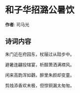 # 和子华招潞公暑饮

**作者**: 司马光

## 诗词内容

朱门近在府园东，杖屦过从跬步中。

避暑连翩投辖宴，析酲萧洒满襟风。

闲来高韵浑如鸖，醉里朱颜却变童。

剪烛添香欢未极，但惊铜漏太匆匆。

